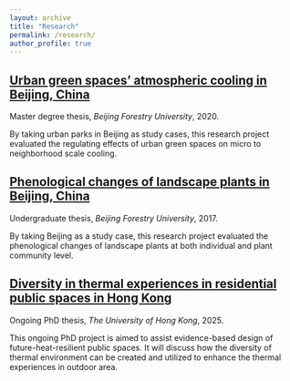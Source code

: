```yaml
---
layout: archive
title: "Research"
permalink: /research/
author_profile: true
---
```


[Urban green spaces’ atmospheric cooling in Beijing, China](/research/2020-UGScooling)
----

Master degree thesis, <i>Beijing Forestry University</i>, 2020.

By taking urban parks in Beijing as study cases, this research project evaluated the regulating effects of urban green spaces on micro to neighborhood scale cooling.

[Phenological changes of landscape plants in Beijing, China](/research/2017-Phenology)
----

Undergraduate thesis, <i>Beijing Forestry University</i>, 2017.

By taking Beijing as a study case, this research project evaluated the phenological changes of landscape plants at both individual and plant community level.

[Diversity in thermal experiences in residential public spaces in Hong Kong](/research/2025-dOTC)
----

Ongoing PhD thesis, <i>The University of Hong Kong</i>, 2025.

This ongoing PhD project is aimed to assist evidence-based design of future-heat-resilient public spaces. It will discuss how the diversity of thermal environment can be created and utilized to enhance the thermal experiences in outdoor area.